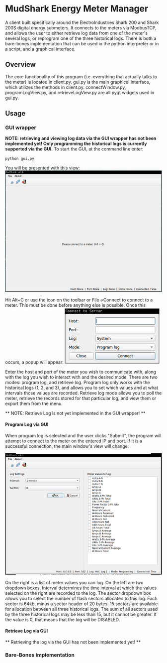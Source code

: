 # MudShark Energy Meter Manager
A client built specifically around the ElectroIndustries Shark 200 and Shark 200S digital energy submeters. It connects to the meters via ModbusTCP, and allows the user to either retrieve log data from one of the meter's several logs, or reprogram one of the three historical logs. There is both a bare-bones implementation that can be used in the python interpreter or in a script, and a graphical interface. 

## Overview

The core functionality of this program (i.e. everything that actually talks to the meter) is located in client.py. gui.py is the main graphical interface, which utilizes the methods in client.py. connectWindow.py, programLogView.py, and retrieveLogView.py are all pyqt widgets used in gui.py. 

## Usage
### GUI wrapper
**NOTE: retrieving and viewing log data via the GUI wrapper has not been implemented yet! Only programming the historical logs is currently supported via the GUI.**
To start the GUI, at the command line enter:
```
python gui.py
```

You will be presented with this view:
![initial view](readme-img/initialview.png "initial view")

Hit Alt+C or use the icon on the toolbar or File->Connect to connect to a meter. This must be done before anything else is possible. Once this occurs, a popup will appear:
![connect popup](readme-img/connectwindow.png "connect window")

Enter the host and port of the meter you wish to communicate with, along with the log you wish to interact with and the desired mode. There are two modes: program log, and retrieve log. Program log only works with the historical logs (1, 2, and 3), and allows you to set which values and at what intervals those values are recorded. Retrieve log mode allows you to poll the meter, retrieve the records stored for that particular log, and view them or export them from the menu.

** NOTE: Retrieve Log is not yet implemented in the GUI wrapper! **

#### Program Log via GUI
When program log is selected and the user clicks "Submit", the program will attempt to connect to the meter on the entered IP and port. If it is a successful connection, the main window's view will change:

![program log](readme-img/programlogview.png "Program Log View")

On the right is a list of meter values you can log. On the left are two dropdown boxes. Interval determines the time interval at which the values selected on the right are recorded to the log. The sector dropdown box allows you to select the number of flash sectors allocated to this log. Each sector is 64kb, minus a sector header of 20 bytes. 15 sectors are available for allocation between all three historical logs. The sum of all sectors used by the three historical logs may be less than 15, but it cannot be greater. If the value is 0, that means that the log will be DISABLED.

#### Retrieve Log via GUI
** Retrieving the log via the GUI has not been implemented yet! **

### Bare-Bones Implementation
